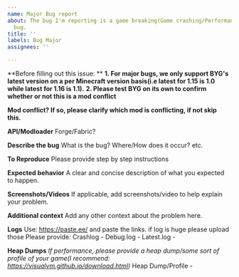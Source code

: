 ```yaml
---
name: Major Bug report
about: The bug I'm reporting is a game breaking(Game crashing/Performance issues)
  bug.
title: ''
labels: Bug Major
assignees: ''

---
```


**Before filling out this issue: **
**1. For major bugs, we only support BYG's latest version on a per Minecraft version basis(i.e latest for 1.15 is 1.0 while latest for 1.16 is 1.1).**
**2. Please test BYG on its own to confirm whether or not this is a mod conflict**


__**Mod conflict? If so, please clarify which mod is conflicting, if not skip this.**__


__**API/Modloader**__
Forge/Fabric?

__**Describe the bug**__
What is the bug? Where/How does it occur? etc.

__**To Reproduce**__
Please provide step by step instructions

**Expected behavior**
A clear and concise description of what you expected to happen.

**Screenshots/Videos**
If applicable, add screenshots/video to help explain your problem.


**Additional context**
Add any other context about the problem here.

**Logs**
Use: https://paste.ee/ and paste the links. if log is huge please upload those
Please provide:
Crashlog - 
Debug.log - 
Latest.log - 

**Heap Dumps**
*If performance, please provide a heap dump/some sort of profile of your game(I recommend: https://visualvm.github.io/download.html)*
Heap Dump/Profile -
